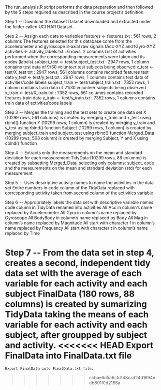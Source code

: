 The run_analysis.R script performs the data preparation and then followed by the 5 steps required as described in the course project’s definition.

Step 1 -- Download the dataset
    Dataset downloaded and extracted under the folder called UCI HAR Dataset

Step 2 -- Assign each data to variables
    features <- features.txt : 561 rows, 2 columns
    The features selected for this database come from the accelerometer and gyroscope   3-axial raw signals tAcc-XYZ and tGyro-XYZ.
    activities <- activity_labels.txt : 6 rows, 2 columns
    List of activities performed when the corresponding measurements were taken and its codes (labels)
    subject_test <- test/subject_test.txt : 2947 rows, 1 column
    contains test data of 9/30 volunteer test subjects being observed
    x_test <- test/X_test.txt : 2947 rows, 561 columns
    contains recorded features test data
    y_test <- test/y_test.txt : 2947 rows, 1 columns
    contains test data of activities’code labels
    subject_train <- test/subject_train.txt : 7352 rows, 1 column
    contains train data of 21/30 volunteer subjects being observed
    x_train <- test/X_train.txt : 7352 rows, 561 columns
    contains recorded features train data
    y_train <- test/y_train.txt : 7352 rows, 1 columns
    contains train data of activities’code labels

Step 3 -- Merges the training and the test sets to create one data set
      X (10299 rows, 561 columns) is created by merging x_train and x_test using rbind()          function
      Y (10299 rows, 1 column) is created by merging y_train and y_test using rbind()             function
      Subject (10299 rows, 1 column) is created by merging subject_train and subject_test         using rbind() function
      Merged_Data (10299 rows, 563 column) is created by merging Subject, Y and X using           cbind() function

Step 4 -- Extracts only the measurements on the mean and standard deviation for each measurement
    TidyData (10299 rows, 88 columns) is created by subsetting Merged_Data, selecting only      columns: subject, code and the measurements on the mean and standard deviation (std) for     each measurement

Step 5 -- Uses descriptive activity names to name the activities in the data set
    Entire numbers in code column of the TidyData replaced with corresponding activity taken     from second column of the activities variable

Step 6 -- Appropriately labels the data set with descriptive variable names
    code column in TidyData renamed into activities
    All Acc in column’s name replaced by Accelerometer
    All Gyro in column’s name replaced by Gyroscope
    All BodyBody in column’s name replaced by Body
    All Mag in column’s name replaced by Magnitude
    All start with character f in column’s name replaced by Frequency
    All start with character t in column’s name replaced by Time

Step 7 -- From the data set in step 4, creates a second, independent tidy data set with the average of each variable for each activity and each subject
    FinalData (180 rows, 88 columns) is created by sumarizing TidyData taking the means of      each variable for each activity and each subject, after groupped by subject and             activity.
<<<<<<< HEAD
    Export FinalData into FinalData.txt file
=======
    Export FinalData into FinalData.txt file.
>>>>>>> ccbae6d5a6cfd148cad24d1994edb801f0d2186a
